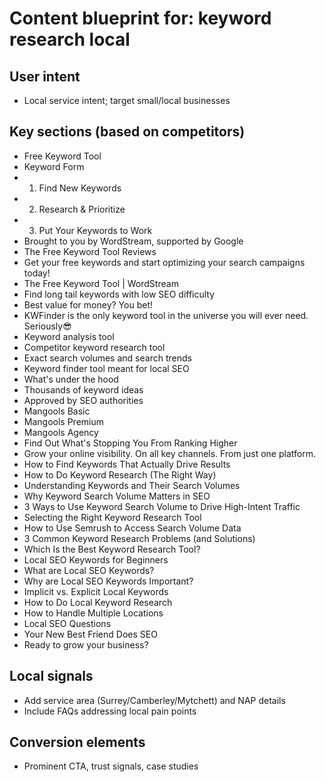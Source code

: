 # Content blueprint for: keyword research local

## User intent
- Local service intent; target small/local businesses

## Key sections (based on competitors)
- Free Keyword Tool
- Keyword Form
- 1. Find New Keywords
- 2. Research & Prioritize
- 3. Put Your Keywords to Work
- Brought to you by WordStream, supported by Google
- The Free Keyword Tool Reviews
- Get your free keywords and start optimizing your search campaigns today!
- The Free Keyword Tool | WordStream
- Find long tail keywords with low SEO difficulty
- Best value for money? You bet!
- KWFinder is the only keyword tool in the universe you will ever need. Seriously😎
- Keyword analysis tool
- Competitor keyword research tool
- Exact search volumes and search trends
- Keyword finder tool meant for local SEO
- What's under the hood
- Thousands of keyword ideas
- Approved by SEO authorities
- Mangools Basic
- Mangools Premium
- Mangools Agency
- Find Out What's Stopping You From Ranking Higher
- Grow your online visibility. On all key channels. From just one platform.
- How to Find Keywords That Actually Drive Results
- How to Do Keyword Research (The Right Way)
- Understanding Keywords and Their Search Volumes
- Why Keyword Search Volume Matters in SEO
- 3 Ways to Use Keyword Search Volume to Drive High-Intent Traffic
- Selecting the Right Keyword Research Tool
- How to Use Semrush to Access Search Volume Data
- 3 Common Keyword Research Problems (and Solutions)
- Which Is the Best Keyword Research Tool?
- Local SEO Keywords for Beginners
- What are Local SEO Keywords?
- Why are Local SEO Keywords Important?
- Implicit vs. Explicit Local Keywords
- How to Do Local Keyword Research
- How to Handle Multiple Locations
- Local SEO Questions
- Your New Best Friend Does SEO
- Ready to grow your business?

## Local signals
- Add service area (Surrey/Camberley/Mytchett) and NAP details
- Include FAQs addressing local pain points

## Conversion elements
- Prominent CTA, trust signals, case studies